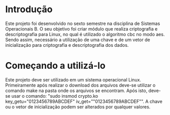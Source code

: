 # Introdução

Este projeto foi desenvolvido no sexto semestre na disciplina de Sistemas Operacionais B.
O seu objetivo foi criar módulo que realiza criptografia e descriptografia para Linux, no qual 
é utilizado o algoritmo cbc no modo aes. Sendo assim, necessário a utilização de uma chave e de
um vetor de inicialização para criptografia e descriptografia dos dados.

# Começando a utilizá-lo

Este projeto deve ser utilizado em um sistema operacional Linux.
Primeiramente após realizar o download dos arquivos deve-se utilizar o comando make
na pasta onde os arquivos se encontram.
Após isto, deve-se usar o comando:
"sudo insmod crypto.ko key_getu="0123456789ABCDEF" iv_get=""0123456789ABCDEF"".
A chave ou o vetor de inicialização podem ser alterados por qualquer valores.
